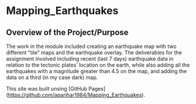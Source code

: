 # Mapping_Earthquakes
## Overview of the Project/Purpose
The work in the module included creating an earthquake map with two different "tile" maps and the earthquake overlay. The deliverables for the assignment involved including recent (last 7 days) earthquake data in relation to the tectonic plates’ location on the earth, while also adding all the earthquakes with a magnitude greater than 4.5 on the map, and adding the data on a third (in my case dark) map.

This site was built unsing [GitHub Pages] (https://github.com/aparihar1984/Mapping_Earthquakes).